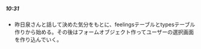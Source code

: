 ##### 10:31
- 昨日泉さんと話して決めた気分をもとに、feelingsテーブルとtypesテーブル作りから始める。その後はフォームオブジェクト作ってユーザーの選択画面を作り込んでいく。  

